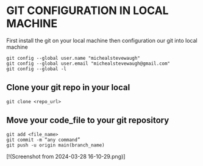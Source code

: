 # GIT CONFIGURATION IN LOCAL MACHINE

First install the git on your local machine then configuration our git into local machine

```
git config --global user.name "michealstevewaugh"
git config --global user.email "michealstevewaugh@gmail.com"
git config --global -l
```

## Clone your git repo in your local

```
git clone <repo_url>
```

## Move your code_file to your git repository

```
git add <file_name>
git commit -m “any command”
git push -u origin main(branch_name)

```
[!(Screenshot from 2024-03-28 16-10-29.png)]
